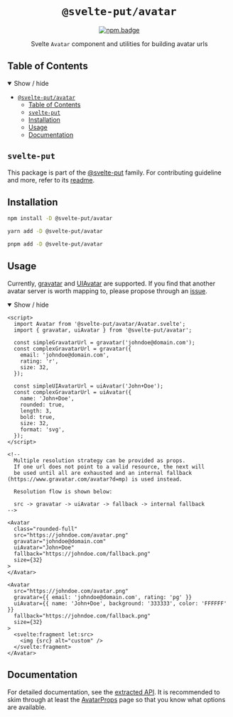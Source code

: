 <div align="center">

# `@svelte-put/avatar`

[![npm.badge]][npm]

Svelte `Avatar` component and utilities for building avatar urls

</div>

## Table of Contents

<details open>
  <summary>Show / hide</summary>

- [`@svelte-put/avatar`](#svelte-putavatar)
  - [Table of Contents](#table-of-contents)
  - [`svelte-put`](#svelte-put)
  - [Installation](#installation)
  - [Usage](#usage)
  - [Documentation](#documentation)

</details>

## `svelte-put`

This package is part of the [@svelte-put][github.monorepo] family. For contributing guideline and more, refer to its [readme][github.monorepo].

## Installation

```bash
npm install -D @svelte-put/avatar
```

```bash
yarn add -D @svelte-put/avatar
```

```bash
pnpm add -D @svelte-put/avatar
```

## Usage

Currently, [gravatar] and [UIAvatar][uiavatar] are supported. If you find that another avatar server is worth mapping to, please propose through an [issue][github.issues].

<details open>
  <summary>Show / hide</summary>

```svelte
<script>
  import Avatar from '@svelte-put/avatar/Avatar.svelte';
  import { gravatar, uiAvatar } from '@svelte-put/avatar';

  const simpleGravatarUrl = gravatar('johndoe@domain.com');
  const complexGravatarUrl = gravatar({
    email: 'johndoe@domain.com',
    rating: 'r',
    size: 32,
  });

  const simpleUIAvatarUrl = uiAvatar('John+Doe');
  const complexGravatarUrl = uiAvatar({
    name: 'John+Doe',
    rounded: true,
    length: 3,
    bold: true,
    size: 32,
    format: 'svg',
  });
</script>

<!--
  Multiple resolution strategy can be provided as props.
  If one url does not point to a valid resource, the next will
  be used until all are exhausted and an internal fallback (https://www.gravatar.com/avatar?d=mp) is used instead.

  Resolution flow is shown below:

  src -> gravatar -> uiAvatar -> fallback -> internal fallback
-->

<Avatar
  class="rounded-full"
  src="https://johndoe.com/avatar.png"
  gravatar="johndoe@domain.com"
  uiAvatar="John+Doe"
  fallback="https://johndoe.com/fallback.png"
  size={32}
>
</Avatar>

<Avatar
  src="https://johndoe.com/avatar.png"
  gravatar={{ email: 'johndoe@domain.com', rating: 'pg' }}
  uiAvatar={{ name: 'John+Doe', background: '333333', color: 'FFFFFF' }}
  fallback="https://johndoe.com/fallback.png"
  size={32}
>
  <svelte:fragment let:src>
    <img {src} alt="custom" />
  </svelte:fragment>
</Avatar>
```

</details>

## Documentation

For detailed documentation, see the [extracted API][github.api]. It is recommended to skim through at least the [AvatarProps][github.api.AvatarProps] page so that you know what options are available.

<!-- github specifics -->
[github.monorepo]: https://github.com/vnphanquang/svelte-put
[github.changelog]: https://github.com/vnphanquang/svelte-put/blob/main/packages/misc/avatar/CHANGELOG.md
[github.issues]: https://github.com/vnphanquang/svelte-put/issues?q=
[github.api]: https://github.com/vnphanquang/svelte-put/blob/main/packages/misc/avatar/api/docs/index.md
[github.api.AvatarProps]: https://github.com/vnphanquang/svelte-put/blob/main/packages/misc/avatar/api/docs/avatar.avatarprops.md

<!-- heading badge -->
[npm.badge]: https://img.shields.io/npm/v/@svelte-put/avatar
[npm]: https://www.npmjs.com/package/@svelte-put/avatar

<!-- external resources -->
[gravatar]: https://en.gravatar.com/site/implement/images
[uiavatar]: https://ui-avatars.com
